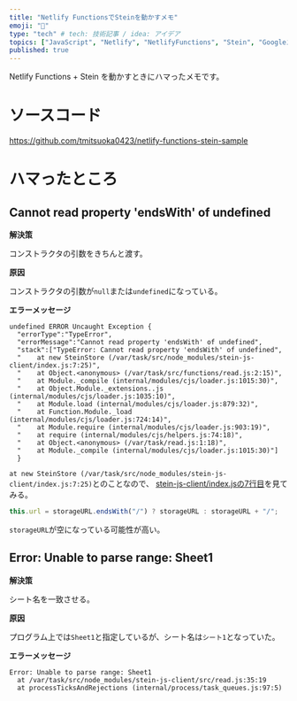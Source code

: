 ```yaml
---
title: "Netlify FunctionsでSteinを動かすメモ"
emoji: "📑"
type: "tech" # tech: 技術記事 / idea: アイデア
topics: ["JavaScript", "Netlify", "NetlifyFunctions", "Stein", "Googleスプレッドシート"]
published: true
---
```


Netlify Functions + Stein を動かすときにハマったメモです。

# ソースコード

https://github.com/tmitsuoka0423/netlify-functions-stein-sample

# ハマったところ

## Cannot read property 'endsWith' of undefined

**解決策**

コンストラクタの引数をきちんと渡す。

**原因**

コンストラクタの引数が`null`または`undefined`になっている。

**エラーメッセージ**

```
undefined ERROR Uncaught Exception {
  "errorType":"TypeError",
  "errorMessage":"Cannot read property 'endsWith' of undefined",
  "stack":["TypeError: Cannot read property 'endsWith' of undefined",
  "    at new SteinStore (/var/task/src/node_modules/stein-js-client/index.js:7:25)",
  "    at Object.<anonymous> (/var/task/src/functions/read.js:2:15)",
  "    at Module._compile (internal/modules/cjs/loader.js:1015:30)",
  "    at Object.Module._extensions..js (internal/modules/cjs/loader.js:1035:10)",
  "    at Module.load (internal/modules/cjs/loader.js:879:32)",
  "    at Function.Module._load (internal/modules/cjs/loader.js:724:14)",
  "    at Module.require (internal/modules/cjs/loader.js:903:19)",
  "    at require (internal/modules/cjs/helpers.js:74:18)",
  "    at Object.<anonymous> (/var/task/read.js:1:18)",
  "    at Module._compile (internal/modules/cjs/loader.js:1015:30)"]
  }
```

`at new SteinStore (/var/task/src/node_modules/stein-js-client/index.js:7:25)`とのことなので、
[stein-js-client/index.jsの7行目](https://github.com/SteinHQ/JS-Client/blob/master/index.js#L7)を見てみる。

```javascript
this.url = storageURL.endsWith("/") ? storageURL : storageURL + "/";
```

`storageURL`が空になっている可能性が高い。

## Error: Unable to parse range: Sheet1

**解決策**

シート名を一致させる。

**原因**

プログラム上では`Sheet1`と指定しているが、シート名は`シート1`となっていた。

**エラーメッセージ**

```
Error: Unable to parse range: Sheet1
  at /var/task/src/node_modules/stein-js-client/src/read.js:35:19
  at processTicksAndRejections (internal/process/task_queues.js:97:5)
```

